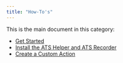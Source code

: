 ```yaml
---
title: "How-To's"
---
```


This is the main document in this category:

* [Get Started](getting-started)
* [Install the ATS Helper and ATS Recorder](install-ats-helper-recorder)
* [Create a Custom Action](create-custom-action)



